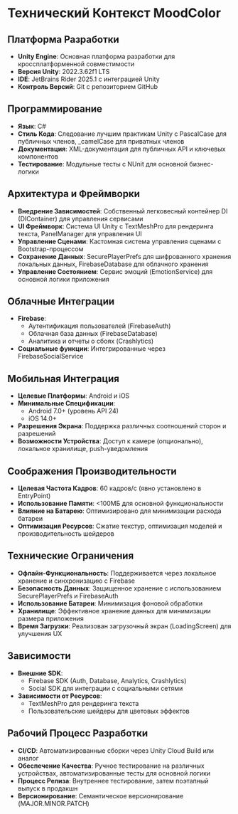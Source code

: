 # Технический Контекст MoodColor

## Платформа Разработки
- **Unity Engine**: Основная платформа разработки для кроссплатформенной совместимости
- **Версия Unity**: 2022.3.62f1 LTS
- **IDE**: JetBrains Rider 2025.1 с интеграцией Unity
- **Контроль Версий**: Git с репозиторием GitHub

## Программирование
- **Язык**: C# 
- **Стиль Кода**: Следование лучшим практикам Unity с PascalCase для публичных членов, _camelCase для приватных членов
- **Документация**: XML-документация для публичных API и ключевых компонентов
- **Тестирование**: Модульные тесты с NUnit для основной бизнес-логики

## Архитектура и Фреймворки
- **Внедрение Зависимостей**: Собственный легковесный контейнер DI (DIContainer) для управления сервисами
- **UI Фреймворк**: Система UI Unity с TextMeshPro для рендеринга текста, PanelManager для управления UI
- **Управление Сценами**: Кастомная система управления сценами с Bootstrap-процессом
- **Сохранение Данных**: SecurePlayerPrefs для шифрованного хранения локальных данных, FirebaseDatabase для облачного хранения
- **Управление Состоянием**: Сервис эмоций (EmotionService) для основной логики приложения

## Облачные Интеграции
- **Firebase**: 
  - Аутентификация пользователей (FirebaseAuth)
  - Облачная база данных (FirebaseDatabase) 
  - Аналитика и отчеты о сбоях (Crashlytics)
- **Социальные функции**: Интегрированные через FirebaseSocialService

## Мобильная Интеграция
- **Целевые Платформы**: Android и iOS 
- **Минимальные Спецификации**:
  - Android 7.0+ (уровень API 24)
  - iOS 14.0+
- **Разрешения Экрана**: Поддержка различных соотношений сторон и разрешений
- **Возможности Устройства**: Доступ к камере (опционально), локальное хранилище, push-уведомления

## Соображения Производительности
- **Целевая Частота Кадров**: 60 кадров/с (явно установлено в EntryPoint)
- **Использование Памяти**: <100МБ для основной функциональности
- **Влияние на Батарею**: Оптимизировано для минимизации расхода батареи
- **Оптимизация Ресурсов**: Сжатие текстур, оптимизация моделей и производительность шейдеров

## Технические Ограничения
- **Офлайн-Функциональность**: Поддерживается через локальное хранение и синхронизацию с Firebase
- **Безопасность Данных**: Защищенное хранение с использованием SecurePlayerPrefs и FirebaseAuth
- **Использование Батареи**: Минимизация фоновой обработки
- **Хранилище**: Эффективное хранение данных для минимизации размера приложения
- **Время Загрузки**: Реализован загрузочный экран (LoadingScreen) для улучшения UX

## Зависимости
- **Внешние SDK**:
  - Firebase SDK (Auth, Database, Analytics, Crashlytics)
  - Social SDK для интеграции с социальными сетями
- **Зависимости от Ресурсов**:
  - TextMeshPro для рендеринга текста
  - Пользовательские шейдеры для цветовых эффектов

## Рабочий Процесс Разработки
- **CI/CD**: Автоматизированные сборки через Unity Cloud Build или аналог
- **Обеспечение Качества**: Ручное тестирование на различных устройствах, автоматизированные тесты для основной логики
- **Процесс Релиза**: Внутреннее тестирование, затем поэтапный выпуск в продакшн
- **Версионирование**: Семантическое версионирование (MAJOR.MINOR.PATCH) 